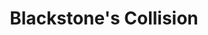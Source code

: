 ---
title: "Blackstone's Collision"
url: /federal-way/blackstones-collision/
shop: Autowerkstatt
---